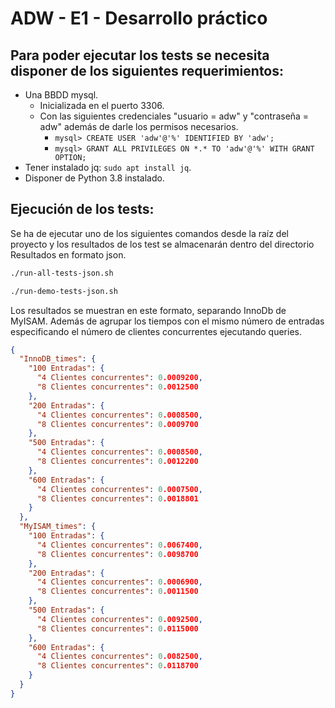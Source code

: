 # ADW - E1 - Desarrollo práctico

## Para poder ejecutar los tests se necesita disponer de los siguientes requerimientos:

- Una BBDD mysql.
  * Inicializada en el puerto 3306.
  * Con las siguientes credenciales "usuario = adw" y "contraseña = adw" además de darle los permisos necesarios.
    * `mysql> CREATE USER 'adw'@'%' IDENTIFIED BY 'adw';`
    * `mysql> GRANT ALL PRIVILEGES ON *.* TO 'adw'@'%' WITH GRANT OPTION;`
- Tener instalado jq: `sudo apt install jq`.
- Disponer de Python 3.8 instalado.

## Ejecución de los tests:

Se ha de ejecutar uno de los siguientes comandos desde la raíz del proyecto y los resultados de los test se almacenarán dentro del directorio Resultados en formato json.

```bash
./run-all-tests-json.sh
```
```bash
./run-demo-tests-json.sh
```

Los resultados se muestran en este formato, separando InnoDb de MyISAM. Además de agrupar los tiempos con el mismo número de entradas especificando el número de clientes concurrentes ejecutando queries.
```json
{
  "InnoDB_times": {
    "100 Entradas": {
      "4 Clientes concurrentes": 0.0009200,
      "8 Clientes concurrentes": 0.0012500
    },
    "200 Entradas": {
      "4 Clientes concurrentes": 0.0008500,
      "8 Clientes concurrentes": 0.0009700
    },
    "500 Entradas": {
      "4 Clientes concurrentes": 0.0008500,
      "8 Clientes concurrentes": 0.0012200
    },
    "600 Entradas": {
      "4 Clientes concurrentes": 0.0007500,
      "8 Clientes concurrentes": 0.0018801
    }
  },
  "MyISAM_times": {
    "100 Entradas": {
      "4 Clientes concurrentes": 0.0067400,
      "8 Clientes concurrentes": 0.0098700
    },
    "200 Entradas": {
      "4 Clientes concurrentes": 0.0006900,
      "8 Clientes concurrentes": 0.0011500
    },
    "500 Entradas": {
      "4 Clientes concurrentes": 0.0092500,
      "8 Clientes concurrentes": 0.0115000
    },
    "600 Entradas": {
      "4 Clientes concurrentes": 0.0082500,
      "8 Clientes concurrentes": 0.0118700
    }
  }
}

```


